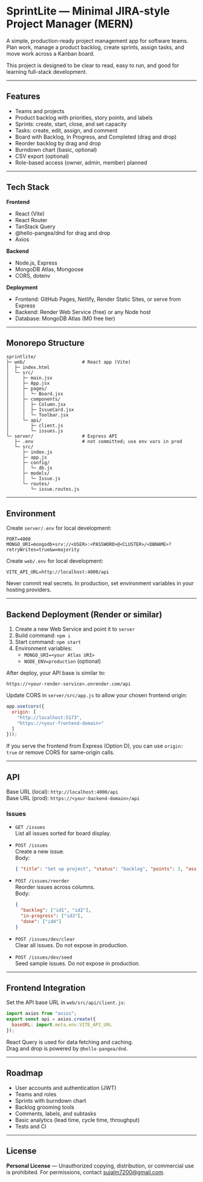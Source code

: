 # SprintLite — Minimal JIRA-style Project Manager (MERN)

A simple, production-ready project management app for software teams.  
Plan work, manage a product backlog, create sprints, assign tasks, and move work across a Kanban board.

This project is designed to be clear to read, easy to run, and good for learning full-stack development.

---

## Features

- Teams and projects
- Product backlog with priorities, story points, and labels
- Sprints: create, start, close, and set capacity
- Tasks: create, edit, assign, and comment
- Board with Backlog, In Progress, and Completed (drag and drop)
- Reorder backlog by drag and drop
- Burndown chart (basic, optional)
- CSV export (optional)
- Role-based access (owner, admin, member) planned

---

## Tech Stack

**Frontend**
- React (Vite)
- React Router
- TanStack Query
- @hello-pangea/dnd for drag and drop
- Axios

**Backend**
- Node.js, Express
- MongoDB Atlas, Mongoose
- CORS, dotenv

**Deployment**
- Frontend: GitHub Pages, Netlify, Render Static Sites, or serve from Express
- Backend: Render Web Service (free) or any Node host
- Database: MongoDB Atlas (M0 free tier)

---

## Monorepo Structure

```
sprintlite/
├─ web/                     # React app (Vite)
│  ├─ index.html
│  └─ src/
│     ├─ main.jsx
│     ├─ App.jsx
│     ├─ pages/
│     │  └─ Board.jsx
│     ├─ components/
│     │  ├─ Column.jsx
│     │  ├─ IssueCard.jsx
│     │  └─ Toolbar.jsx
│     └─ api/
│        ├─ client.js
│        └─ issues.js
└─ server/                  # Express API
   ├─ .env                  # not committed; use env vars in prod
   └─ src/
      ├─ index.js
      ├─ app.js
      ├─ config/
      │  └─ db.js
      ├─ models/
      │  └─ Issue.js
      └─ routes/
         └─ issue.routes.js
```

---


## Environment

Create `server/.env` for local development:
```
PORT=4000
MONGO_URI=mongodb+srv://<USER>:<PASSWORD>@<CLUSTER>/<DBNAME>?retryWrites=true&w=majority
```

Create `web/.env` for local development:
```
VITE_API_URL=http://localhost:4000/api
```

Never commit real secrets. In production, set environment variables in your hosting providers.

---

## Backend Deployment (Render or similar)

1) Create a new Web Service and point it to `server`  
2) Build command: `npm i`  
3) Start command: `npm start`  
4) Environment variables:
   - `MONGO_URI=<your Atlas URI>`
   - `NODE_ENV=production` (optional)

After deploy, your API base is similar to:
```
https://<your-render-service>.onrender.com/api
```

Update CORS in `server/src/app.js` to allow your chosen frontend origin:
```js
app.use(cors({
  origin: [
    "http://localhost:5173",
    "https://<your-frontend-domain>"
  ]
}));
```

If you serve the frontend from Express (Option D), you can use `origin: true` or remove CORS for same-origin calls.

---

## API

Base URL (local): `http://localhost:4000/api`  
Base URL (prod): `https://<your-backend-domain>/api`

### Issues
- `GET /issues`  
  List all issues sorted for board display.

- `POST /issues`  
  Create a new issue.  
  Body:
  ```json
  { "title": "Set up project", "status": "backlog", "points": 3, "assignee": "Sujal" }
  ```

- `POST /issues/reorder`  
  Reorder issues across columns.  
  Body:
  ```json
  {
    "backlog": ["id1", "id2"],
    "in-progress": ["id3"],
    "done": ["id4"]
  }
  ```

- `POST /issues/dev/clear`  
  Clear all issues. Do not expose in production.

- `POST /issues/dev/seed`  
  Seed sample issues. Do not expose in production.

---

## Frontend Integration

Set the API base URL in `web/src/api/client.js`:
```js
import axios from "axios";
export const api = axios.create({
  baseURL: import.meta.env.VITE_API_URL
});
```

React Query is used for data fetching and caching.  
Drag and drop is powered by `@hello-pangea/dnd`.

---

## Roadmap

- User accounts and authentication (JWT)
- Teams and roles
- Sprints with burndown chart
- Backlog grooming tools
- Comments, labels, and subtasks
- Basic analytics (lead time, cycle time, throughput)
- Tests and CI

---

## License
**Personal License** — Unauthorized copying, distribution, or commercial use is prohibited. For permissions, contact [sujalm7200@gmail.com](mailto:sujalm7200@gmail.com).
